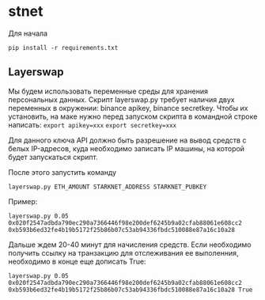# stnet

Для начала 
```
pip install -r requirements.txt
```

## Layerswap
Мы будем использовать переменные среды для хранения персональных данных. Скрипт layerswap.py требует наличия двух переменных в окружении: binance apikey, binance secretkey.
Чтобы их установить, на маке нужно перед запуском скрипта в командной строке написать: 
```export apikey=xxx```
```export secretkey=xxx```

Для данного ключа API должно быть разрешение на вывод средств с белых IP-адресов, куда необходимо записать IP машины, на которой будет запускаться скрипт. 

После этого запустить команду
``` 
layerswap.py ETH_AMOUNT STARKNET_ADDRESS STARKNET_PUBKEY 
```
Пример:
``` 
layerswap.py 0.05 0x020f2547adbda790ec290a7366446f98e200def6245b9a02cfab88061e608cc2 0xb593b6ed32fe4b19b5172f25b86b07c53ab94336fbdc510088e87a16c10a28 
```

Дальше ждем 20-40 минут для начисления средств. Если необходимо получить ссылку на транзакцию для отслеживания ее выполенния, необходимо в конце еще дописать True:
``` 
layerswap.py 0.05 0x020f2547adbda790ec290a7366446f98e200def6245b9a02cfab88061e608cc2 0xb593b6ed32fe4b19b5172f25b86b07c53ab94336fbdc510088e87a16c10a28 True
```



